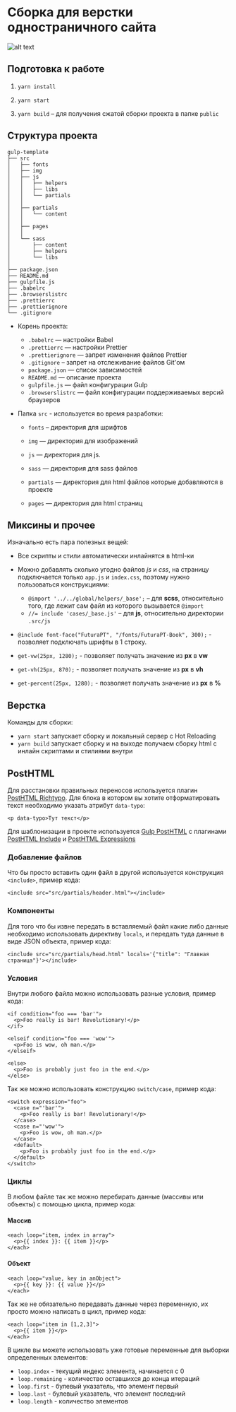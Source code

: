 # Сборка для верстки одностраничного сайта
![alt text](https://badgen.net/github/release/kudg0/template_singlePage "Releases")

## Подготовка к работе

1. `yarn install`
2. `yarn start`

3. `yarn build` – для получения сжатой сборки проекта в папке `public`

## Структура проекта

```
gulp-template
├── src
│   ├── fonts
│   ├── img
│   ├── js
│   │   ├── helpers
│   │   ├── libs
│   │   └── partials
│   │
│   ├── partials
│   │   └── content
│   │
│   ├── pages
│   │
│   └── sass
│       ├── content
│       ├── helpers
│       └── libs
│    
├── package.json
├── README.md
├── gulpfile.js
├── .babelrc
├── .browserslistrc
├── .prettierrc
├── .prettierignore
└── .gitignore
```

* Корень проекта:
    * ```.babelrc``` — настройки Babel
    * ```.prettierrc``` — настройки Prettier
    * ```.prettierignore``` — запрет изменения файлов Prettier
    * ```.gitignore``` – запрет на отслеживание файлов Git'ом
    * ```package.json``` — список зависимостей
    * ```README.md``` — описание проекта
    * ```gulpfile.js``` — файл конфигурации Gulp
    * ```.browserslistrc``` — файл конфигурации поддерживаемых версий браузеров
    
* Папка ```src``` - используется во время разработки:
    * ```fonts``` – директория для шрифтов

    * ```img``` — директория для изображений

    * ```js``` — директория для js.

    * ```sass``` — директория для sass файлов

    * ```partials``` — директория для html файлов которые добавляются в проекте

    * ```pages``` — директория для html страниц


## Миксины и прочее
Изначально есть пара полезных вещей:
- Все скрипты и стили автоматически инлайнятся в html-ки

- Можно добавлять сколько угодно файлов *js* и *css*, на страницу подключается только `app.js` и `index.css`, поэтому нужно пользоваться конструкциями:
  - `@import '../../global/helpers/_base';` – для **scss**, относительно того, где лежит сам файл из которого вызывается `@import`
  - `//= include 'cases/_base.js'` – для **js**, относительно директории ```.src/js```

- `@include font-face("FuturaPT", "/fonts/FuturaPT-Book", 300);` - позволяет подключать шрифты в 1 строку.
- `get-vw(25px, 1280);` - позволяет получать значение из **px** в **vw**
- `get-vh(25px, 870);` - позволяет получать значение из **px** в **vh**
- `get-percent(25px, 1280);` - позволяет получать значение из **px** в **%**
 
## Верстка
Команды для сборки:
 - `yarn start` запускает сборку и локальный сервер с Hot Reloading
 - `yarn build` запускает сборку и на выходе получаем сборку html с инлайн скриптами и стилиями внутри
 
## PostHTML
Для расстановки правильных переносов используется плагин [PostHTML Richtypo](https://github.com/Grawl/posthtml-richtypo). Для блока в котором вы хотите отформатировать текст необходимо указать атрибут `data-typo`:
```
<p data-typo>Тут текст</p>
```

Для шаблонизации в проекте используется [Gulp PostHTML](https://github.com/posthtml/gulp-posthtml) с плагинами [PostHTML Include](https://github.com/posthtml/posthtml-include) и [PostHTML Expressions](https://github.com/posthtml/posthtml-expressions)

### Добавление файлов
Что бы просто вставить один файл в другой используется конструкция `<include>`, пример кода:
```
<include src="src/partials/header.html"></include>
```

### Компоненты
Для того что бы извне передать в вставляемый файл какие либо данные необходимо использовать директиву `locals`, и передать туда данные в виде JSON объекта, пример кода:
```
<include src="src/partials/head.html" locals='{"title": "Главная страница"}'></include>
```

### Условия
Внутри любого файла можно использовать разные условия, пример кода:
```
<if condition="foo === 'bar'">
  <p>Foo really is bar! Revolutionary!</p>
</if>

<elseif condition="foo === 'wow'">
  <p>Foo is wow, oh man.</p>
</elseif>

<else>
  <p>Foo is probably just foo in the end.</p>
</else>
```

Так же можно использовать конструкцию `switch/case`, пример кода:
```
<switch expression="foo">
  <case n="'bar'">
    <p>Foo really is bar! Revolutionary!</p>
  </case>
  <case n="'wow'">
    <p>Foo is wow, oh man.</p>
  </case>
  <default>
    <p>Foo is probably just foo in the end.</p>
  </default>
</switch>
```

### Циклы
В любом файле так же можно перебирать данные (массивы или объекты) с помощью цикла, пример кода:
#### Массив
```
<each loop="item, index in array">
  <p>{{ index }}: {{ item }}</p>
</each>
```

#### Объект
```
<each loop="value, key in anObject">
  <p>{{ key }}: {{ value }}</p>
</each>
```

Так же не обязательно передавать данные через переменную, их просто можно написать в цикл, пример кода:
```
<each loop="item in [1,2,3]">
  <p>{{ item }}</p>
</each>
```

В цикле вы можете использовать уже готовые переменные для выборки определенных элементов:
* `loop.index` - текущий индекс элемента, начинается с 0
* `loop.remaining` - количество оставшихся до конца итераций
* `loop.first` - булевый указатель, что элемент первый
* `loop.last` - булевый указатель, что элемент последний
* `loop.length` - количество элементов
